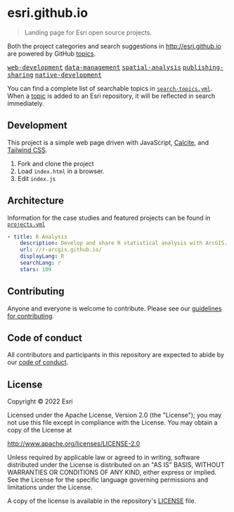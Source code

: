# esri.github.io

> Landing page for Esri open source projects.

Both the project categories and search suggestions in http://esri.github.io are powered by GitHub [topics](https://github.com/blog/2309-introducing-topics).

[<kbd>web-development</kbd>](https://github.com/Esri?q=topic%3Aweb-development)
[<kbd>data-management</kbd>](https://github.com/Esri?q=topic%3Adata-management)
[<kbd>spatial-analysis</kbd>](https://github.com/Esri?q=topic%3Aspatial-analysis)
[<kbd>publishing-sharing</kbd>](https://github.com/Esri?q=topic%3Apublishing-sharing)
[<kbd>native-development</kbd>](https://github.com/Esri?q=topic%3Anative-development)

You can find a complete list of searchable topics in [`search-topics.yml`](src/data/search-topics.yml). When a [topic](https://github.com/blog/2309-introducing-topics) is added to an Esri repository, it will be reflected in search immediately.

## Development

This project is a simple web page driven with JavaScript, [Calcite](https://developers.arcgis.com/calcite-design-system/), and [Tailwind CSS](https://tailwindcss.com/).

1. Fork and clone the project
2. Load `index.html` in a browser.
3. Edit `index.js`

## Architecture

Information for the case studies and featured projects can be found in [`projects.yml`](data/projects.yml)

```yaml
- title: R Analysis
    description: Develop and share R statistical analysis with ArcGIS.
    url: //r-arcgis.github.io/
    displayLang: R
    searchLang: r
    stars: 109
```

## Contributing

Anyone and everyone is welcome to contribute. Please see our [guidelines for contributing](CONTRIBUTING.md).

## Code of conduct

All contributors and participants in this repository are expected to abide by our [code of conduct](https://github.com/Esri/contributing/blob/master/CODE_OF_CONDUCT.md).

## License

Copyright &copy; 2022 Esri

Licensed under the Apache License, Version 2.0 (the "License");
you may not use this file except in compliance with the License.
You may obtain a copy of the License at

   http://www.apache.org/licenses/LICENSE-2.0

Unless required by applicable law or agreed to in writing, software
distributed under the License is distributed on an "AS IS" BASIS,
WITHOUT WARRANTIES OR CONDITIONS OF ANY KIND, either express or implied.
See the License for the specific language governing permissions and
limitations under the License.

A copy of the license is available in the repository's [LICENSE](https://raw.github.com/Esri/esri.github.com/master/license.txt) file.
